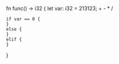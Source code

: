 

fn func() -> i32 {
    let var: i32 = 213123;
    + - * / 

    if var == 0 {
    }
    else {
    }
    elif {
    }

}
